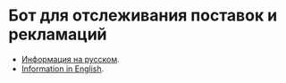 # Бот для отслеживания поставок и рекламаций

- [Информация на русском](https://github.com/gaifut/GMP-Warranty_ID_bot/blob/main/README.ru.md).
- [Information in English](https://github.com/gaifut/GMP-Warranty_ID_bot/blob/main/README.en.md).
